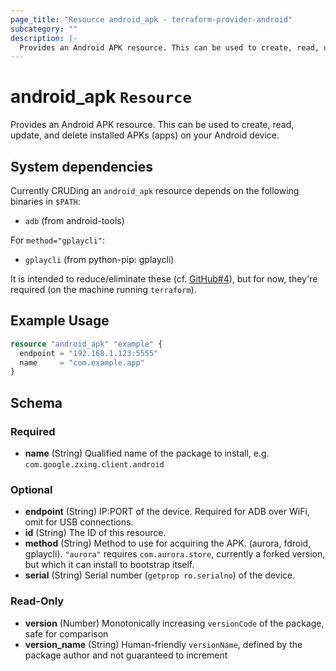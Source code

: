 ```yaml
---
page_title: "Resource android_apk - terraform-provider-android"
subcategory: ""
description: |-
  Provides an Android APK resource. This can be used to create, read, update, and delete installed APKs (apps) on your Android device.
---
```


# android_apk `Resource`

Provides an Android APK resource. This can be used to create, read, update, and delete installed APKs (apps) on your Android device.

## System dependencies

Currently CRUDing an `android_apk` resource depends on the following binaries in `$PATH`:
- `adb` (from android-tools)

For `method="gplaycli"`:
- `gplaycli` (from python-pip: gplaycli)

It is intended to reduce/eliminate these (cf. [GitHub#4](//github.com/OJFord/terraform-provider-android/issues/4)), but for now, they're required (on the machine running `terraform`).

## Example Usage

```terraform
resource "android_apk" "example" {
  endpoint = "192.168.1.123:5555"
  name     = "com.example.app"
}
```


<!-- schema generated by tfplugindocs -->
## Schema

### Required

- **name** (String) Qualified name of the package to install, e.g. `com.google.zxing.client.android`

### Optional

- **endpoint** (String) IP:PORT of the device. Required for ADB over WiFi, omit for USB connections.
- **id** (String) The ID of this resource.
- **method** (String) Method to use for acquiring the APK. (aurora, fdroid, gplaycli). `"aurora"` requires `com.aurora.store`, currently a forked version, but which it can install to bootstrap itself.
- **serial** (String) Serial number (`getprop ro.serialno`) of the device.

### Read-Only

- **version** (Number) Monotonically increasing `versionCode` of the package, safe for comparison
- **version_name** (String) Human-friendly `versionName`, defined by the package author and not guaranteed to increment


